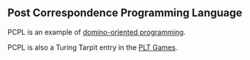 Post Correspondence Programming Language
--------

PCPL is an example of [domino-oriented programming](https://davidlazar.github.io/PCPL/).

PCPL is also a Turing Tarpit entry in the [PLT Games](http://www.pltgames.com/competition/2012/12).
